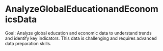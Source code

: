 # AnalyzeGlobalEducationandEconomicsData
Goal: Analyze global education and economic data to understand trends and identify key indicators. This data is challenging and requires advanced data preparation skills.
